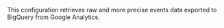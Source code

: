 This configuration retrieves raw and more precise events data exported to BigQuery from Google Analytics.
